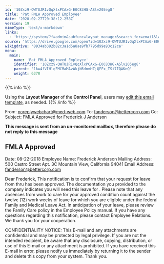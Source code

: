 ```yaml
---
id: '10Zxz9-QWTUJR1vQqXlxPCAxG-E0C83HG-ASlv205eg8'
title: 'Pat FMLA Approved Employee'
date: '2020-02-27T20:38:12.258Z'
version: 19
mimeType: 'text/x-markdown'
links:
  - 'https://system/?f=admin&subfunc=layout_manager&search_for=email&layout_search=Go&lv_layout_manager_limit=0&opp=edit&doc_type=EFAE&old_module=Email&old_name=Pat+FMLA+Approved+Employee&active=0'
source: 'https://drive.google.com/open?id=10Zxz9-QWTUJR1vQqXlxPCAxG-E0C83HG-ASlv205eg8'
wikigdrive: '8934ab392b82c3a1d5a8ae9fb7795d99e93c12ca'
menu:
  main:
    name: 'Pat FMLA Approved Employee'
    identifier: '10Zxz9-QWTUJR1vQqXlxPCAxG-E0C83HG-ASlv205eg8'
    parent: '1kw4fVIHlqFMCMaMAvAkjN6dnmHZjQFFx_TSi7IQAKeQ'
    weight: 6370
---
```





{{% info %}}

Using the **Layout Manager** of the **Control Panel**, users may [edit this email template](https://system/?f=admin&subfunc=layout_manager&search_for=email&layout_search=Go&lv_layout_manager_limit=0&opp=edit&doc_type=EFAE&old_module=Email&old_name=Pat+FMLA+Approved+Employee&active=0), as needed.
{{% /info %}}



From: noreplywebchart@med-web.com
To: fanderson@bettercorp.com
Cc:
Subject: FMLA Approved for Frederick J Anderson

****This message is sent from an un-monitored mailbox, therefore please do not reply to this message****
  
## **FMLA Approved**  

Date: 08-22-2018
Employee Name: Frederick Anderson
Mailing Address:
500 Castro Street
Apt. 3C
Mountain View, California 94041
Email Address: fanderson@bettercorp.com

Dear Frederick,
This notification is to confirm that your request for leave from thru has been approved. The documentation you provided to the company indicates you will need this leave for .
Please note that any absences from work to care for your approved condition count against the twelve (12) work weeks of leave for which you are eligible under the federal Family and Medical Leave Act.
In anticipation of your leave, please review the Family Care policy in the Employee Policy manual.
If you have any questions regarding this notification, please contact Employee Relations.
We thank you for your cooperation.


CONFIDENTIALITY NOTICE: This E-mail and any attachments are confidential and may be protected by legal privilege. If you are not the intended recipient, be aware that any disclosure, copying, distribution, or use of this E-mail or any attachment is prohibited. If you have received this E-mail in error, please notify us immediately by returning it to the sender and delete this copy from your system. Thank you.
